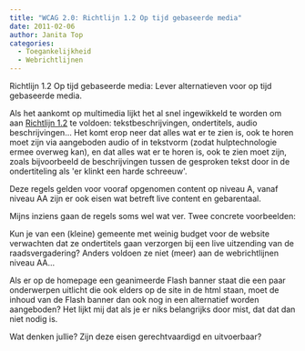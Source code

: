 ```yaml
---
title: "WCAG 2.0: Richtlijn 1.2 Op tijd gebaseerde media"
date: 2011-02-06
author: Janita Top
categories: 
  - Toegankelijkheid
  - Webrichtlijnen
---
```

Richtlijn 1.2 Op tijd gebaseerde media: Lever alternatieven voor op tijd gebaseerde media.

Als het aankomt op multimedia lijkt het al snel ingewikkeld te worden om aan [Richtlijn 1.2](http://www.w3.org/Translations/WCAG20-nl/#media-equiv) te voldoen: tekstbeschrijvingen, ondertitels, audio beschrijvingen... Het komt erop neer dat alles wat er te zien is, ook te horen moet zijn via aangeboden audio of in tekstvorm (zodat hulptechnologie ermee overweg kan), en dat alles wat er te horen is, ook te zien moet zijn, zoals bijvoorbeeld de beschrijvingen tussen de gesproken tekst door in de ondertiteling als 'er klinkt een harde schreeuw'.

Deze regels gelden voor vooraf opgenomen content op niveau A, vanaf niveau AA zijn er ook eisen wat betreft live content en gebarentaal.

Mijns inziens gaan de regels soms wel wat ver. Twee concrete voorbeelden:

Kun je van een (kleine) gemeente met weinig budget voor de website verwachten dat ze ondertitels gaan verzorgen bij een live uitzending van de raadsvergadering? Anders voldoen ze niet (meer) aan de webrichtlijnen niveau AA...

Als er op de homepage een geanimeerde Flash banner staat die een paar onderwerpen uitlicht die ook elders op de site in de html staan, moet de inhoud van de Flash banner dan ook nog in een alternatief worden aangeboden? Het lijkt mij dat als je er niks belangrijks door mist, dat dat dan niet nodig is.

Wat denken jullie? Zijn deze eisen gerechtvaardigd en uitvoerbaar?

